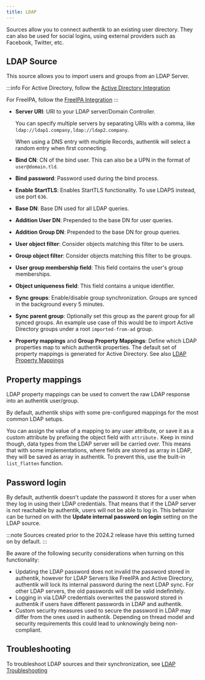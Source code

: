 ```yaml
---
title: LDAP
---
```


Sources allow you to connect authentik to an existing user directory. They can also be used for social logins, using external providers such as Facebook, Twitter, etc.

## LDAP Source

This source allows you to import users and groups from an LDAP Server.

:::info
For Active Directory, follow the [Active Directory Integration](../active-directory/)

For FreeIPA, follow the [FreeIPA Integration](../freeipa/)
:::

-   **Server URI**: URI to your LDAP server/Domain Controller.

    You can specify multiple servers by separating URIs with a comma, like `ldap://ldap1.company,ldap://ldap2.company`.

    When using a DNS entry with multiple Records, authentik will select a random entry when first connecting.

-   **Bind CN**: CN of the bind user. This can also be a UPN in the format of `user@domain.tld`.
-   **Bind password**: Password used during the bind process.
-   **Enable StartTLS**: Enables StartTLS functionality. To use LDAPS instead, use port `636`.
-   **Base DN**: Base DN used for all LDAP queries.
-   **Addition User DN**: Prepended to the base DN for user queries.
-   **Addition Group DN**: Prepended to the base DN for group queries.
-   **User object filter**: Consider objects matching this filter to be users.
-   **Group object filter**: Consider objects matching this filter to be groups.
-   **User group membership field**: This field contains the user's group memberships.
-   **Object uniqueness field**: This field contains a unique identifier.
-   **Sync groups**: Enable/disable group synchronization. Groups are synced in the background every 5 minutes.
-   **Sync parent group**: Optionally set this group as the parent group for all synced groups. An example use case of this would be to import Active Directory groups under a root `imported-from-ad` group.
-   **Property mappings** and **Group Property Mappings**: Define which LDAP properties map to which authentik properties. The default set of property mappings is generated for Active Directory. See also [LDAP Property Mappings](../../../docs/property-mappings/#ldap-property-mapping)

## Property mappings

LDAP property mappings can be used to convert the raw LDAP response into an authentik user/group.

By default, authentik ships with some pre-configured mappings for the most common LDAP setups.

You can assign the value of a mapping to any user attribute, or save it as a custom attribute by prefixing the object field with `attribute.` Keep in mind though, data types from the LDAP server will be carried over. This means that with some implementations, where fields are stored as array in LDAP, they will be saved as array in authentik. To prevent this, use the built-in `list_flatten` function.

## Password login

By default, authentik doesn't update the password it stores for a user when they log in using their LDAP credentials. That means that if the LDAP server is not reachable by authentik, users will not be able to log in. This behavior can be turned on with the **Update internal password on login** setting on the LDAP source.

:::note
Sources created prior to the 2024.2 release have this setting turned on by default.
:::

Be aware of the following security considerations when turning on this functionality:

-   Updating the LDAP password does not invalid the password stored in authentik, however for LDAP Servers like FreeIPA and Active Directory, authentik will lock its internal password during the next LDAP sync. For other LDAP servers, the old passwords will still be valid indefinitely.
-   Logging in via LDAP credentials overwrites the password stored in authentik if users have different passwords in LDAP and authentik.
-   Custom security measures used to secure the password in LDAP may differ from the ones used in authentik. Depending on thread model and security requirements this could lead to unknowingly being non-compliant.

## Troubleshooting

To troubleshoot LDAP sources and their synchronization, see [LDAP Troubleshooting](../../../docs/troubleshooting/ldap_source)
